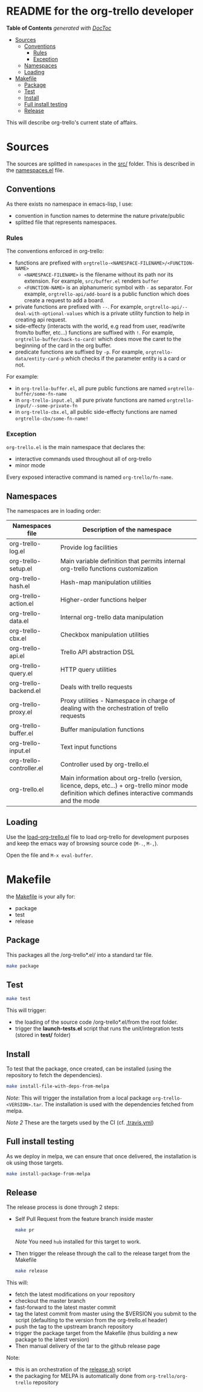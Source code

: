 README for the org-trello developer
===================================

<!-- START doctoc generated TOC please keep comment here to allow auto update -->
<!-- DON'T EDIT THIS SECTION, INSTEAD RE-RUN doctoc TO UPDATE -->
**Table of Contents**  *generated with [DocToc](http://doctoc.herokuapp.com/)*

- [Sources](#sources)
	- [Conventions](#conventions)
		- [Rules](#rules)
		- [Exception](#exception)
	- [Namespaces](#namespaces)
	- [Loading](#loading)
- [Makefile](#makefile)
	- [Package](#package)
	- [Test](#test)
	- [Install](#install)
	- [Full install testing](#full-install-testing)
	- [Release](#release)

<!-- END doctoc generated TOC please keep comment here to allow auto update -->

This will describe org-trello's current state of affairs.

# Sources

The sources are splitted in `namespaces` in the [src/](./src/) folder.
This is described in the [namespaces.el](./namespaces.el) file.

## Conventions

As there exists no namespace in emacs-lisp, I use:
- convention in function names to determine the nature private/public
- splitted file that represents namespaces.

### Rules

The conventions enforced in org-trello:

- functions are prefixed with `orgtrello-<NAMESPACE-FILENAME>/<FUNCTION-NAME>`
  - `<NAMESPACE-FILENAME>` is the filename without its path nor its extension. For example, `src/buffer.el` renders `buffer`
  - `<FUNCTION-NAME>` is an alphanumeric symbol with `-` as separator. For example, `orgtrello-api/add-board` is a public function which does create a request to add a board.
- private functions are prefixed with `--`. For example, `orgtrello-api/--deal-with-optional-values` which is a private utility function to help in creating api request.
- side-effecty (interacts with the world, e.g read from user, read/write from/to buffer, etc...) functions are suffixed with `!`. For example, `orgtrello-buffer/back-to-card!` which does move the caret to the beginning of the card in the org buffer.
- predicate functions are suffixed by `-p`. For example, `orgtrello-data/entity-card-p` which checks if the parameter entity is a card or not.

For example:
- in `org-trello-buffer.el`, all pure public functions are named `orgtrello-buffer/some-fn-name`
- in `org-trello-input.el`, all pure private functions are named `orgtrello-input/--some-private-fn`
- in `org-trello-cbx.el`, all public side-effecty functions are named `orgtrello-cbx/some-fn-name!`

### Exception

`org-trello.el` is the main namespace that declares the:
- interactive commands used throughout all of org-trello
- minor mode

Every exposed interactive command is named `org-trello/fn-name`.

## Namespaces

The namespaces are in loading order:

Namespaces file              | Description of the namespace
-----------------------------|------------------------------------------------------------------------
org-trello-log.el            | Provide log facilities
org-trello-setup.el          | Main variable definition that permits internal org-trello functions customization
org-trello-hash.el           | Hash-map manipulation utilities
org-trello-action.el         | Higher-order functions helper
org-trello-data.el           | Internal org-trello data manipulation
org-trello-cbx.el            | Checkbox manipulation utilities
org-trello-api.el            | Trello API abstraction DSL
org-trello-query.el          | HTTP query utilities
org-trello-backend.el        | Deals with trello requests
org-trello-proxy.el          | Proxy utilities - Namespace in charge of dealing with the orchestration of trello requests
org-trello-buffer.el         | Buffer manipulation functions
org-trello-input.el          | Text input functions
org-trello-controller.el     | Controller used by org-trello.el
org-trello.el                | Main information about org-trello (version, licence, deps, etc...) + org-trello minor mode definition which defines interactive commands and the mode

## Loading

Use the [load-org-trello.el](./load-org-trello.el) file to load org-trello for development purposes and keep the emacs way of browsing source code (`M-.`, `M-,`).

Open the file and `M-x eval-buffer`.

# Makefile

the [Makefile](./Makefile) is your ally for:
- package
- test
- release

## Package

This packages all the /org-trello*.el/ into a standard tar file.

```sh
make package
```

## Test

```sh
make test
```

This will trigger:
- the loading of the source code /org-trello*.el/from the root folder.
- trigger the **launch-tests.el** script that runs the unit/integration tests (stored in **test/** folder)

## Install

To test that the package, once created, can be installed (using the repository to fetch the dependencies).

```sh
make install-file-with-deps-from-melpa
```

*Note*:
This will trigger the installation from a local package `org-trello-<VERSION>.tar`.
The installation is used with the dependencies fetched from melpa.

*Note 2*
These are the targets used by the CI (cf. [.travis.yml](./.travis.yml))

## Full install testing

As we deploy in melpa, we can ensure that once delivered, the installation is ok using those targets.

```sh
make install-package-from-melpa
```

## Release

The release process is done through 2 steps:
- Self Pull Request from the feature branch inside master

    ```sh
    make pr
    ```

    *Note* You need `hub` installed for this target to work.

- Then trigger the release through the call to the release target from the Makefile

    ```sh
    make release
    ```

This will:
- fetch the latest modifications on your repository
- checkout the master branch
- fast-forward to the latest master commit
- tag the latest commit from master using the $VERSION you submit to the script (defaulting to the version from the org-trello.el header)
- push the tag to the upstream branch repository
- trigger the package target from the Makefile (thus building a new package to the latest version)
- Then manual delivery of the tar to the github release page

Note:
- this is an orchestration of the [release.sh](./release.sh) script
- the packaging for MELPA is automatically done from `org-trello/org-trello` repository
